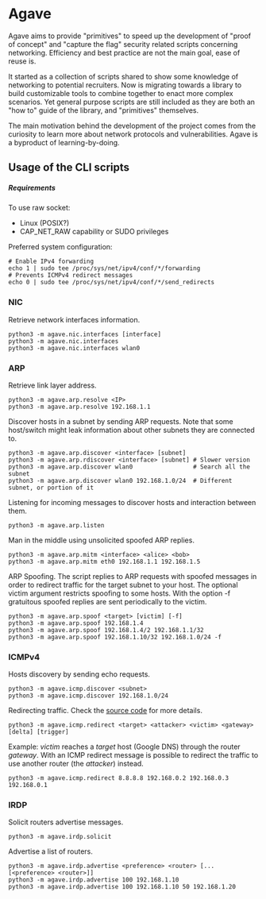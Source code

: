 # Agave

Agave aims to provide "primitives" to speed up the development of "proof of concept" and "capture the flag" security related scripts concerning networking. Efficiency and best practice are not the main goal, ease of reuse is.

It started as a collection of scripts shared to show some knowledge of networking to potential recruiters. Now is migrating towards a library to build customizable tools to combine together to enact more complex scenarios. Yet general purpose scripts are still included as they are both an "how to" guide of the library, and "primitives" themselves.

The main motivation behind the development of the project comes from the curiosity to learn more about network protocols and vulnerabilities. Agave is a byproduct of learning-by-doing.

## Usage of the CLI scripts

##### Requirements

To use raw socket:
- Linux (POSIX?)
- CAP_NET_RAW capability or SUDO privileges

Preferred system configuration:
```
# Enable IPv4 forwarding
echo 1 | sudo tee /proc/sys/net/ipv4/conf/*/forwarding
# Prevents ICMPv4 redirect messages
echo 0 | sudo tee /proc/sys/net/ipv4/conf/*/send_redirects
```

### NIC

Retrieve network interfaces information.
```
python3 -m agave.nic.interfaces [interface]
python3 -m agave.nic.interfaces
python3 -m agave.nic.interfaces wlan0
```

### ARP

Retrieve link layer address.
```
python3 -m agave.arp.resolve <IP>
python3 -m agave.arp.resolve 192.168.1.1
```
Discover hosts in a subnet by sending ARP requests. Note that some host/switch might leak information about other subnets they are connected to.
```
python3 -m agave.arp.discover <interface> [subnet]
python3 -m agave.arp.rdiscover <interface> [subnet]	# Slower version
python3 -m agave.arp.discover wlan0	                # Search all the subnet
python3 -m agave.arp.discover wlan0 192.168.1.0/24	# Different subnet, or portion of it
```
Listening for incoming messages to discover hosts and interaction between them.
```
python3 -m agave.arp.listen
```
Man in the middle using unsolicited spoofed ARP replies.
```
python3 -m agave.arp.mitm <interface> <alice> <bob>
python3 -m agave.arp.mitm eth0 192.168.1.1 192.168.1.5
```
ARP Spoofing. The script replies to ARP requests with spoofed messages in order to redirect traffic for the target subnet to your host. The optional victim argument restricts spoofing to some hosts. With the option -f gratuitous spoofed replies are sent periodically to the victim.
```
python3 -m agave.arp.spoof <target> [victim] [-f]
python3 -m agave.arp.spoof 192.168.1.4
python3 -m agave.arp.spoof 192.168.1.4/2 192.168.1.1/32
python3 -m agave.arp.spoof 192.168.1.10/32 192.168.1.0/24 -f
```

### ICMPv4

Hosts discovery by sending echo requests.
```
python3 -m agave.icmp.discover <subnet>
python3 -m agave.icmp.discover 192.168.1.0/24
```
Redirecting traffic. Check the [source code](agave/icmp/redirect.py) for more details.
```
python3 -m agave.icmp.redirect <target> <attacker> <victim> <gateway> [delta] [trigger]
```
Example:
*victim* reaches a *target* host (Google DNS) through the router *gateway*. With an ICMP redirect message is possible to redirect the traffic to use another router (the *attacker*) instead.
```
python3 -m agave.icmp.redirect 8.8.8.8 192.168.0.2 192.168.0.3 192.168.0.1
```

### IRDP

Solicit routers advertise messages.
```
python3 -m agave.irdp.solicit
```
Advertise a list of routers.
```
python3 -m agave.irdp.advertise <preference> <router> [...[<preference> <router>]]
python3 -m agave.irdp.advertise 100 192.168.1.10
python3 -m agave.irdp.advertise 100 192.168.1.10 50 192.168.1.20
```
